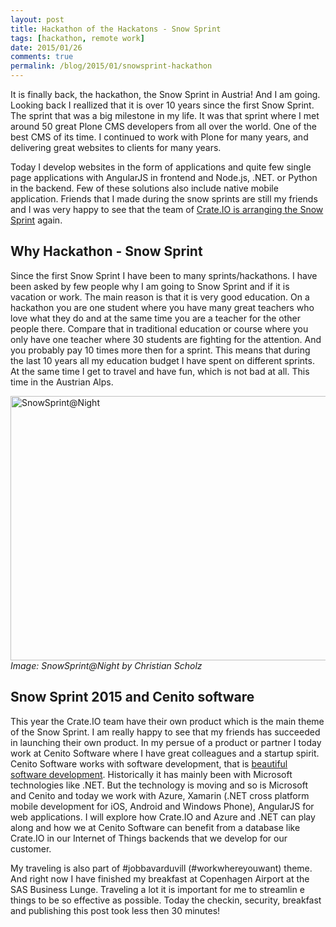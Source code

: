 ```yaml
---
layout: post
title: Hackathon of the Hackatons - Snow Sprint
tags: [hackathon, remote work]
date: 2015/01/26
comments: true
permalink: /blog/2015/01/snowsprint-hackathon
---
```

It is finally back, the hackathon, the Snow Sprint in Austria! And I am going. Looking back I reallized that it is over 10 years since the first Snow Sprint. The sprint that was a big milestone in my life. It was that sprint where I met around 50 great Plone CMS developers from all over the world. One of the best CMS of its time.  I continued to work with Plone for many years, and delivering great websites to clients for many years.

Today I develop websites in the form of applications and quite few single page applications with AngularJS in frontend and Node.js, .NET. or Python in the backend. Few of these solutions also include native mobile application. Friends that I made during the snow sprints are still my friends and I was very happy to see that the team of [Crate.IO is arranging the Snow Sprint](http://crate.io/snowsprint/) again.

## Why Hackathon -  Snow Sprint
Since the first Snow Sprint I have been to many sprints/hackathons. I have been asked by few people why I am going to Snow Sprint and if it is vacation or work. The main reason is that it is very good education. On a hackathon you are one student where you have many great teachers who love what they do and at the same time you are a teacher for the other people there. Compare that in traditional education or course where you only have one teacher where 30 students are fighting for the attention. And you probably pay 10 times more then for a sprint. This means that during the last 10 years all my education budget I have spent on different sprints. At the same time I get to travel and have fun, which is not bad at all. This time in the Austrian Alps.

<a href="https://www.flickr.com/photos/mrtopf/2249452804" title="SnowSprint@Night by Christian Scholz, on Flickr"><img src="https://farm3.staticflickr.com/2220/2249452804_6347538a97_z.jpg" width="640" height="423" alt="SnowSprint@Night"></a>
*Image: SnowSprint@Night by Christian Scholz*

## Snow Sprint 2015 and Cenito software
This year the Crate.IO team have their own product which is the main theme of the Snow Sprint. I am really happy to see that my friends has succeeded in launching their own product. In my persue of a product or partner I today work at Cenito Software where I have great colleagues and a startup spirit. Cenito Software works with software development, that is [beautiful software development](http://www.cenito.se/). Historically it has mainly been with Microsoft technologies like .NET. But the technology is moving and so is Microsoft and Cenito and today we work with Azure, Xamarin (.NET cross platform mobile development for iOS, Android and Windows Phone), AngularJS for web applications. I will explore how Crate.IO and Azure and .NET can play along and how we at Cenito Software can benefit from a database like Crate.IO in our Internet of Things backends that we develop for our customer.

My traveling is also part of #jobbavarduvill (#workwhereyouwant) theme. And right now I have finished my breakfast at Copenhagen Airport at the SAS Business Lunge. Traveling a lot it is important for me to streamlin e things to be so effective as possible. Today the checkin, security, breakfast and publishing this post took less then 30 minutes!
